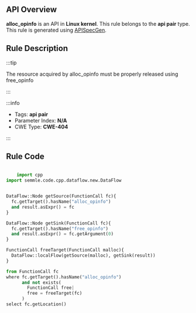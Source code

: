 ---
---


## API Overview
**alloc_opinfo** is an API in **Linux kernel**. This rule belongs to the **api pair** type. This rule is generated using [APISpecGen](../../tools/APISpecGen).
## Rule Description

:::tip

The resource acquired by alloc_opinfo must be properly released using free_opinfo

:::

:::info

- Tags: **api pair**
- Parameter Index: **N/A**
- CWE Type: **CWE-404**

:::

## Rule Code
```python

    import cpp
import semmle.code.cpp.dataflow.new.DataFlow


DataFlow::Node getSource(FunctionCall fc){
  fc.getTarget().hasName("alloc_opinfo")
  and result.asExpr() = fc
}

DataFlow::Node getSink(FunctionCall fc){
  fc.getTarget().hasName("free_opinfo")
  and result.asExpr() = fc.getArgument(0)
}

FunctionCall freeTarget(FunctionCall malloc){
  DataFlow::localFlow(getSource(malloc), getSink(result))
}

from FunctionCall fc
where fc.getTarget().hasName("alloc_opinfo")
      and not exists(
        FunctionCall free| 
        free = freeTarget(fc)
      )
select fc.getLocation()

    
```